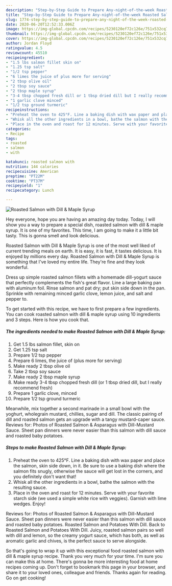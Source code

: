 ```yaml
---
description: "Step-by-Step Guide to Prepare Any-night-of-the-week Roasted Salmon with Dill &amp;amp; Maple Syrup"
title: "Step-by-Step Guide to Prepare Any-night-of-the-week Roasted Salmon with Dill &amp;amp; Maple Syrup"
slug: 1774-step-by-step-guide-to-prepare-any-night-of-the-week-roasted-salmon-with-dill-and-amp-maple-syrup
date: 2020-06-20T12:52:33.006Z
image: https://img-global.cpcdn.com/recipes/5230120ef72c126e/751x532cq70/roasted-salmon-with-dill-maple-syrup-recipe-main-photo.jpg
thumbnail: https://img-global.cpcdn.com/recipes/5230120ef72c126e/751x532cq70/roasted-salmon-with-dill-maple-syrup-recipe-main-photo.jpg
cover: https://img-global.cpcdn.com/recipes/5230120ef72c126e/751x532cq70/roasted-salmon-with-dill-maple-syrup-recipe-main-photo.jpg
author: Jordan Floyd
ratingvalue: 4.5
reviewcount: 45510
recipeingredient:
- "1.5 lbs salmon fillet skin on"
- "1.25 tsp salt"
- "1/2 tsp pepper"
- "6 limes the juice of plus more for serving"
- "2 tbsp olive oil"
- "2 tbsp soy sauce"
- "2 tbsp maple syrup"
- "3-4 tbsp chopped fresh dill or 1 tbsp dried dill but I really recommend fresh"
- "1 garlic clove minced"
- "1/2 tsp ground turmeric"
recipeinstructions:
- "Preheat the oven to 425°F. Line a baking dish with wax paper and place the salmon, skin side down, in it. Be sure to use a baking dish where the salmon fits snugly, otherwise the sauce will get lost in the corners, and you definitely don&#39;t want that!"
- "Whisk all the other ingredients in a bowl, bathe the salmon with the resulting sauce."
- "Place in the oven and roast for 12 minutes. Serve with your favorite starch side (we used a simple white rice with veggies). Garnish with lime wedges. Enjoy!"
categories:
- Recipe
tags:
- roasted
- salmon
- with

katakunci: roasted salmon with 
nutrition: 144 calories
recipecuisine: American
preptime: "PT22M"
cooktime: "PT37M"
recipeyield: "1"
recipecategory: Lunch

---
```



![Roasted Salmon with Dill &amp; Maple Syrup](https://img-global.cpcdn.com/recipes/5230120ef72c126e/751x532cq70/roasted-salmon-with-dill-maple-syrup-recipe-main-photo.jpg)

Hey everyone, hope you are having an amazing day today. Today, I will show you a way to prepare a special dish, roasted salmon with dill &amp; maple syrup. It is one of my favorites. This time, I am going to make it a little bit tasty. This is gonna smell and look delicious.

Roasted Salmon with Dill &amp; Maple Syrup is one of the most well liked of current trending meals on earth. It is easy, it is fast, it tastes delicious. It is enjoyed by millions every day. Roasted Salmon with Dill &amp; Maple Syrup is something that I've loved my entire life. They're fine and they look wonderful.

Dress up simple roasted salmon fillets with a homemade dill-yogurt sauce that perfectly complements the fish&#39;s great flavor. Line a large baking pan with aluminum foil. Rinse salmon and pat dry; put skin side down in the pan. Sprinkle with remaining minced garlic clove, lemon juice, and salt and pepper to.


To get started with this recipe, we have to first prepare a few ingredients. You can cook roasted salmon with dill &amp; maple syrup using 10 ingredients and 3 steps. Here is how you cook that.

<!--inarticleads1-->

##### The ingredients needed to make Roasted Salmon with Dill &amp; Maple Syrup:

1. Get 1.5 lbs salmon fillet, skin on
1. Get 1.25 tsp salt
1. Prepare 1/2 tsp pepper
1. Prepare 6 limes, the juice of (plus more for serving)
1. Make ready 2 tbsp olive oil
1. Take 2 tbsp soy sauce
1. Make ready 2 tbsp maple syrup
1. Make ready 3-4 tbsp chopped fresh dill (or 1 tbsp dried dill, but I really recommend fresh)
1. Prepare 1 garlic clove, minced
1. Prepare 1/2 tsp ground turmeric


Meanwhile, mix together a second marinade in a small bowl with the yoghurt, wholegrain mustard, chillies, sugar and dill. The classic pairing of dill and roasted salmon gets an upgrade with a tangy mustard-caper sauce. Reviews for: Photos of Roasted Salmon &amp; Asparagus with Dill-Mustard Sauce. Sheet pan dinners were never easier than this salmon with dill sauce and roasted baby potatoes. 

<!--inarticleads2-->

##### Steps to make Roasted Salmon with Dill &amp; Maple Syrup:

1. Preheat the oven to 425°F. Line a baking dish with wax paper and place the salmon, skin side down, in it. Be sure to use a baking dish where the salmon fits snugly, otherwise the sauce will get lost in the corners, and you definitely don&#39;t want that!
1. Whisk all the other ingredients in a bowl, bathe the salmon with the resulting sauce.
1. Place in the oven and roast for 12 minutes. Serve with your favorite starch side (we used a simple white rice with veggies). Garnish with lime wedges. Enjoy!


Reviews for: Photos of Roasted Salmon &amp; Asparagus with Dill-Mustard Sauce. Sheet pan dinners were never easier than this salmon with dill sauce and roasted baby potatoes. Roasted Salmon and Potatoes With Dill. Back to Roasted Salmon and Potatoes With Dill. Juicy, roasted salmon pairs so well with dill and lemon, so the creamy yogurt sauce, which has both, as well as aromatic garlic and chives, is the perfect sauce to serve alongside. 

So that's going to wrap it up with this exceptional food roasted salmon with dill &amp; maple syrup recipe. Thank you very much for your time. I'm sure you can make this at home. There's gonna be more interesting food at home recipes coming up. Don't forget to bookmark this page in your browser, and share it to your loved ones, colleague and friends. Thanks again for reading. Go on get cooking!
